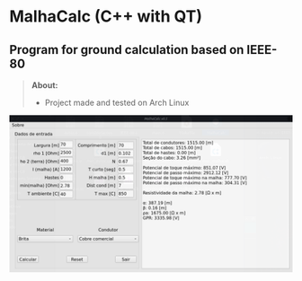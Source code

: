 MalhaCalc (C++ with QT)
============================================

Program for ground calculation based on IEEE-80
--------------------------------------------------------------------------

> **About:**
> 
>- Project made and tested on Arch Linux
>

![](malhacalc.png)